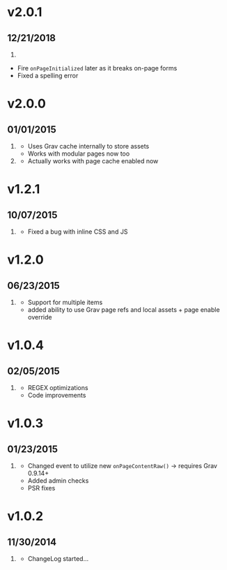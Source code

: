 # v2.0.1
## 12/21/2018

1. [](#bugfix)
  * Fire `onPageInitialized` later as it breaks on-page forms
  * Fixed a spelling error

# v2.0.0
## 01/01/2015

1. [](#improved)
    * Uses Grav cache internally to store assets
    * Works with modular pages now too
1. [](#bugfix)
    * Actually works with page cache enabled now

# v1.2.1
## 10/07/2015

1. [](#bugfix)
    * Fixed a bug with inline CSS and JS

# v1.2.0
## 06/23/2015

1. [](#new)
    * Support for multiple items
    * added ability to use Grav page refs and local assets + page enable override

# v1.0.4
## 02/05/2015

1. [](#improved)
    * REGEX optimizations
    * Code improvements

# v1.0.3
## 01/23/2015

1. [](#improved)
    * Changed event to utilize new `onPageContentRaw()` -> requires Grav 0.9.14+
    * Added admin checks
    * PSR fixes

# v1.0.2
## 11/30/2014

1. [](#new)
    * ChangeLog started...
